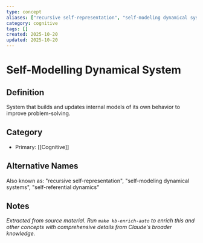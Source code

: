 ```yaml
---
type: concept
aliases: ["recursive self-representation", "self-modeling dynamical systems", "self-referential dynamics"]
category: cognitive
tags: []
created: 2025-10-20
updated: 2025-10-20
---
```


# Self-Modelling Dynamical System

## Definition

System that builds and updates internal models of its own behavior to improve problem-solving.

## Category

- Primary: [[Cognitive]]

## Alternative Names

Also known as: "recursive self-representation", "self-modeling dynamical systems", "self-referential dynamics"

## Notes

*Extracted from source material. Run `make kb-enrich-auto` to enrich this and other concepts with comprehensive details from Claude's broader knowledge.*
